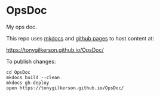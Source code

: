 # OpsDoc
My ops doc.  

This repo uses [mkdocs](https://www.mkdocs.org/) and [github pages](https://help.github.com/articles/configuring-a-publishing-source-for-github-pages/) to host content at:


https://tonygilkerson.github.io/OpsDoc/


To publish changes:

```
cd OpsDoc
mkdocs build --clean
mkdocs gh-deploy
open https://tonygilkerson.github.io/OpsDoc/
```

